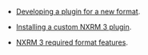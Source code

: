 - [Developing a plugin for a new format](./format-plugin.html).

- [Installing a custom NXRM 3 plugin](./plugin-install.html).

- [NXRM 3 required format features](./required-format-features.html).